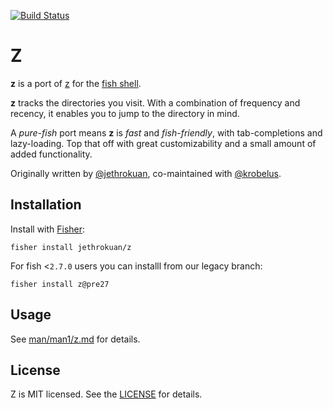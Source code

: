 [![Build Status](https://travis-ci.org/jethrokuan/z.svg?branch=master)](https://travis-ci.org/jethrokuan/z)

# Z

**z** is a port of [z](https://github.com/rupa/z) for the [fish shell](https://fishshell.com).

**z** tracks the directories you visit. With a combination of frequency and recency, it enables you to jump to the directory in mind.

A _pure-fish_ port means **z** is _fast_ and _fish-friendly_, with tab-completions and lazy-loading. Top that off with great customizability and a small amount of added functionality.

Originally written by [@jethrokuan](https://github.com/jethrokuan/), co-maintained with [@krobelus](https://github.com/krobelus).

## Installation

Install with [Fisher](https://github.com/jorgebucaran/fisher):

```console
fisher install jethrokuan/z
```

For fish <`2.7.0` users you can installl from our legacy branch:

```
fisher install z@pre27
```

## Usage

See [man/man1/z.md](https://github.com/jethrokuan/z/blob/master/man/man1/z.md) for details.

## License

Z is MIT licensed. See the [LICENSE](LICENSE) for details.

